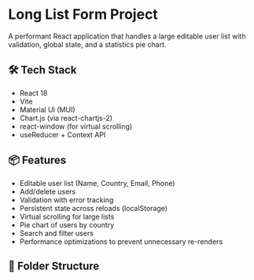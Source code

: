 # Long List Form Project

A performant React application that handles a large editable user list with validation, global state, and a statistics pie chart.

## 🛠 Tech Stack

- React 18
- Vite
- Material UI (MUI)
- Chart.js (via react-chartjs-2)
- react-window (for virtual scrolling)
- useReducer + Context API

## 📦 Features

- Editable user list (Name, Country, Email, Phone)
- Add/delete users
- Validation with error tracking
- Persistent state across reloads (localStorage)
- Virtual scrolling for large lists
- Pie chart of users by country
- Search and filter users
- Performance optimizations to prevent unnecessary re-renders

## 📂 Folder Structure

